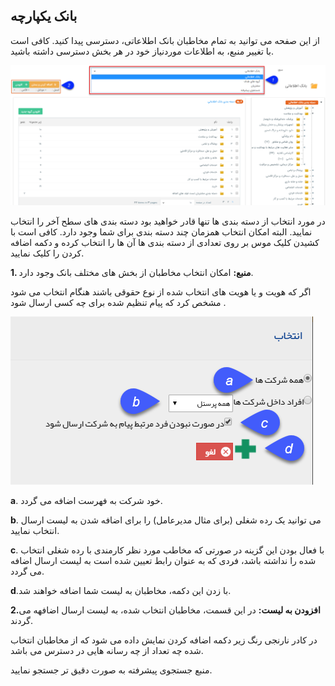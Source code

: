 ﻿## بانک یکپارچه



از این صفحه می توانید به تمام مخاطبان بانک اطلاعاتی، دسترسی پیدا کنید. کافی است با تغییر منبع، به اطلاعات موردنیاز خود در هر بخش دسترسی داشته باشید.


![](advertise-Step3SelectAudiences-bank1.png)

در مورد انتخاب از دسته بندی ها تنها قادر خواهید بود دسته بندی های سطح آخر را انتخاب نمایید. البته امکان انتخاب همزمان چند دسته بندی برای شما وجود دارد. کافی است با کشیدن کلیک موس بر روی تعدادی از دسته بندی ها آن ها را انتخاب کرده و دکمه اضافه کردن را کلیک نمایید.

**1. منبع:**  امکان انتخاب مخاطبان از بخش های مختلف بانک وجود دارد.

اگر که هویت و یا هویت های انتخاب شده از نوع حقوقی باشند هنگام انتخاب می شود مشخص کرد که پیام تنظیم شده برای چه کسی ارسال شود .

![](advertise-Step3SelectAudiences-bank2.png)

**a**. خود شرکت به فهرست اضافه می گردد.

**b**. می توانید یک رده شغلی (برای مثال مدیرعامل) را برای اضافه شدن به لیست ارسال انتخاب نمایید.

**c**. با فعال بودن این گزینه در صورتی که مخاطب مورد نظر کارمندی با رده شغلی انتخاب شده را نداشته باشد، فردی که به عنوان رابط تعیین شده است به لیست ارسال اضافه می گردد.

**d**.با زدن این دکمه، مخاطبان به لیست شما اضافه خواهند شد.

**2.افزودن به لیست:** در این قسمت، مخاطبان انتخاب شده، به لیست ارسال اضافهه می گردند.

در کادر نارنجی رنگ زیر دکمه اضافه کردن نمایش داده می شود که از مخاطبان انتخاب شده چه تعداد از چه  رسانه هایی در دسترس می باشد.

 منبع جستجوی پیشرفته به صورت دقیق تر جستجو نمایید.
